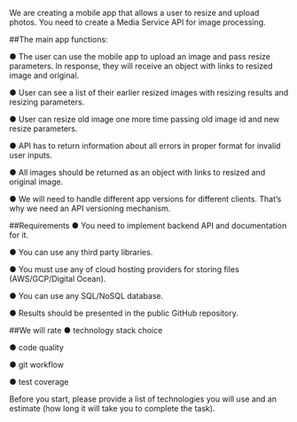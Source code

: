 We are creating a mobile app that allows a user to resize and upload photos. You need to
create a Media Service API for image processing.

##The main app functions:

● The user can use the mobile app to upload an image and pass resize parameters. In
response, they will receive an object with links to resized image and original.

● User can see a list of their earlier resized images with resizing results and resizing
parameters.

● User can resize old image one more time passing old image id and new resize
parameters.

● API has to return information about all errors in proper format for invalid user inputs.

● All images should be returned as an object with links to resized and original image.

● We will need to handle different app versions for different clients. That’s why we need
an API versioning mechanism.

##Requirements
● You need to implement backend API and documentation for it.

● You can use any third party libraries.

● You must use any of cloud hosting providers for storing files (AWS/GCP/Digital
Ocean).

● You can use any SQL/NoSQL database.

● Results should be presented in the public GitHub repository.

##We will rate
● technology stack choice

● code quality

● git workflow

● test coverage

Before you start, please provide a list of technologies you will use and an estimate (how long
it will take you to complete the task).
